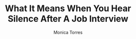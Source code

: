 ---
title: What It Means When You Hear Silence After A Job Interview
publication: Huffpost
article_url: https://www.huffpost.com/entry/hiring-manager-silence-explained_l_5d6e75a1e4b0110804550e08
author: Monica Torres
thumbnail: huffpost.png
publication_date: 09-04-2019
---